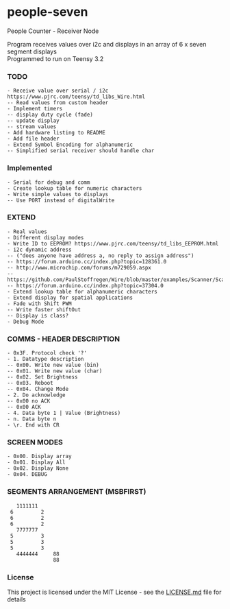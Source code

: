 # people-seven

  People Counter - Receiver Node

  Program receives values over i2c and displays in an array of
  6 x seven segment displays <br />
  Programmed to run on Teensy 3.2 <br />


  ### TODO

  ```
  - Receive value over serial / i2c https://www.pjrc.com/teensy/td_libs_Wire.html
  -- Read values from custom header
  - Implement timers
  -- display duty cycle (fade)
  -- update display
  -- stream values
  - Add hardware listing to README
  - Add file header
  - Extend Symbol Encoding for alphanumeric
  -- Simplified serial receiver should handle char
  ```

  ### Implemented

  ```
  - Serial for debug and comm
  - Create lookup table for numeric characters
  - Write simple values to displays
  -- Use PORT instead of digitalWrite
  ```

  ### EXTEND

  ```
  - Real values
  - Different display modes
  - Write ID to EEPROM? https://www.pjrc.com/teensy/td_libs_EEPROM.html
  - i2c dynamic address
  -- ("does anyone have address a, no reply to assign address")
  -- https://forum.arduino.cc/index.php?topic=128361.0
  -- http://www.microchip.com/forums/m729059.aspx
  -- https://github.com/PaulStoffregen/Wire/blob/master/examples/Scanner/Scanner.ino
  -- https://forum.arduino.cc/index.php?topic=37304.0
  - Extend lookup table for alphanumeric characters
  - Extend display for spatial applications
  - Fade with Shift PWM
  -- Write faster shiftOut
  -- Display is class?
  - Debug Mode
   ```


  ### COMMS - HEADER DESCRIPTION

  ```
  - 0x3F. Protocol check '?'
  - 1. Datatype description
  -- 0x00. Write new value (bin)
  -- 0x01. Write new value (char)
  -- 0x02. Set Brightness
  -- 0x03. Reboot
  -- 0x04. Change Mode
  - 2. Do acknowledge
  -- 0x00 no ACK
  -- 0x00 ACK
  - 4. Data byte 1 | Value (Brightness)
  - n. Data byte n
  - \r. End with CR
  ```

  ### SCREEN MODES

  ```
  - 0x00. Display array
  - 0x01. Display All
  - 0x02. Display None
  - 0x04. DEBUG
  ```

  ### SEGMENTS ARRANGEMENT (MSBFIRST)

 ```
    1111111
  6         2
  6         2
  6         2
    7777777
  5         3
  5         3
  5         3
    4444444     88
                88
 ```

 ### License

 This project is licensed under the MIT License - see the [LICENSE.md](LICENSE.md) file for details
